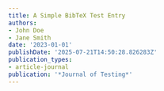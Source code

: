 ```yaml
---
title: A Simple BibTeX Test Entry
authors:
- John Doe
- Jane Smith
date: '2023-01-01'
publishDate: '2025-07-21T14:50:28.826283Z'
publication_types:
- article-journal
publication: '*Journal of Testing*'
---
```

